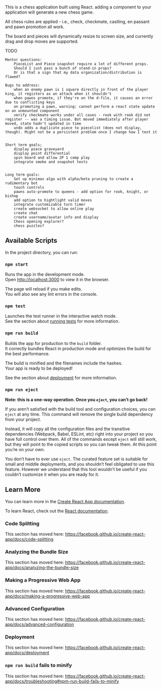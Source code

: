 This is a chess application built using React. adding a <Board /> component to your application will generate a new chess game.

All chess rules are applied - i.e., check, checkmate, castling, en passant and pawn promotion all work. 

The board and pieces will dynamically resize to screen size, and currently drag and drop moves are supported. 

TODO

    Mentor questions:
        PieceList and Piece snapshot require a lot of different props. 
        Should I just pass a bunch of stand-in props? 
        Or is that a sign that my data organization/distribution is flawed?

    Bugs to address:
        when an enemy pawn is 1 square directly in front of the player king, it registers as an attack when it shouldn't
        when pawns promote, if they're on the d-file, it causes an error due to conflicting keys
        on promoting a pawn, warning: cannot perform a react state update on an unmounted component
        verify checkmate works under all cases - rook with rook did not register -- was a timing issue. Bot moved immediately after player moved, state hadn't updated in time
        undo adds a duplicate piece to piecelist (does not display, though). Might not be a persistent problem once I change how I test it

    
    Short term goals;
        display piece graveyard
        display point differential
        spin board and allow 2P 1 comp play
        integrate smoke and snapshot tests


    Long term goals:
        Set up minimax algo with alpha/beta pruning to create a rudimentary bot
        touch controls
        pawns auto-promote to queens - add option for rook, knight, or bishop
        add option to hightlight valid moves
        integrate customizable turn timer
        create websocket to allow online play
        create chat
        create username/avatar info and display
        Chess opening explorer?
        chess puzzles?



## Available Scripts

In the project directory, you can run:

### `npm start`

Runs the app in the development mode.<br>
Open [http://localhost:3000](http://localhost:3000) to view it in the browser.

The page will reload if you make edits.<br>
You will also see any lint errors in the console.

### `npm test`

Launches the test runner in the interactive watch mode.<br>
See the section about [running tests](https://facebook.github.io/create-react-app/docs/running-tests) for more information.

### `npm run build`

Builds the app for production to the `build` folder.<br>
It correctly bundles React in production mode and optimizes the build for the best performance.

The build is minified and the filenames include the hashes.<br>
Your app is ready to be deployed!

See the section about [deployment](https://facebook.github.io/create-react-app/docs/deployment) for more information.

### `npm run eject`

**Note: this is a one-way operation. Once you `eject`, you can’t go back!**

If you aren’t satisfied with the build tool and configuration choices, you can `eject` at any time. This command will remove the single build dependency from your project.

Instead, it will copy all the configuration files and the transitive dependencies (Webpack, Babel, ESLint, etc) right into your project so you have full control over them. All of the commands except `eject` will still work, but they will point to the copied scripts so you can tweak them. At this point you’re on your own.

You don’t have to ever use `eject`. The curated feature set is suitable for small and middle deployments, and you shouldn’t feel obligated to use this feature. However we understand that this tool wouldn’t be useful if you couldn’t customize it when you are ready for it.

## Learn More

You can learn more in the [Create React App documentation](https://facebook.github.io/create-react-app/docs/getting-started).

To learn React, check out the [React documentation](https://reactjs.org/).

### Code Splitting

This section has moved here: https://facebook.github.io/create-react-app/docs/code-splitting

### Analyzing the Bundle Size

This section has moved here: https://facebook.github.io/create-react-app/docs/analyzing-the-bundle-size

### Making a Progressive Web App

This section has moved here: https://facebook.github.io/create-react-app/docs/making-a-progressive-web-app

### Advanced Configuration

This section has moved here: https://facebook.github.io/create-react-app/docs/advanced-configuration

### Deployment

This section has moved here: https://facebook.github.io/create-react-app/docs/deployment

### `npm run build` fails to minify

This section has moved here: https://facebook.github.io/create-react-app/docs/troubleshooting#npm-run-build-fails-to-minify
